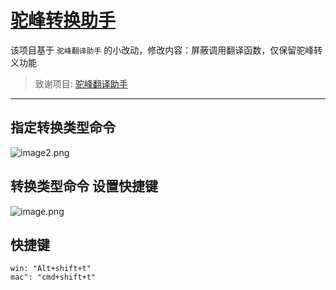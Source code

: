 # [驼峰转换助手](https://github.com/IOLOII/vscode-plugin-case-translation)

该项目基于 `驼峰翻译助手` 的小改动，修改内容：屏蔽调用翻译函数，仅保留驼峰转义功能

<!-- [有问题直接报issue](https://github.com/SvenZhao/case-translation/issues)
```
更新了免费的谷歌翻译引擎

长期自用优先使用自定义token的翻译服务 -->
<!-- * 致谢项目 https://github.com/SvenZhao/var-translation -->

> 致谢项目: [驼峰翻译助手](https://marketplace.visualstudio.com/items?itemName=svenzhao.case-translation)

---
 ## 指定转换类型命令
![image2.png](https://s2.loli.net/2022/04/12/JOEYamiZAPMdfcg.png)
## 转换类型命令 设置快捷键
![image.png](https://s2.loli.net/2022/04/12/MvIZTaCiPpr35kA.png)

<!-- ```
 ## 支持的翻译引擎
 - 谷歌 免费的爬虫翻译服务 但是不稳定 经常受到网络影响
 - 百度翻译 需要token [申请步骤请查看](https://hcfy.app/docs/services/baidu-api)
 - 腾讯翻译君 需要token [申请步骤请查看](https://hcfy.app/docs/services/qq-api)
![image.png](https://s2.loli.net/2022/04/27/3GVQkIyZdsv2fYC.png)

---
 ## 指定转换类型命令
![image2.png](https://s2.loli.net/2022/04/12/JOEYamiZAPMdfcg.png)
## 转换类型命令 设置快捷键
![image.png](https://s2.loli.net/2022/04/12/MvIZTaCiPpr35kA.png)

---
 ## 英文不好 写代起变量时候 你是否一直这样干?
 - 打开翻软件
 - 输入中文
 - 复制翻译结果
 - 粘贴英文修改成相应的命名格式
---

 ## 现在你只需要按动图这样来就可以了
 - 选中输入文案 一键得到翻译结果(悄悄告诉你 直接选中英文还可以跳过翻译哦 快速改变命名格式)
 - 选择响应的命名格式
![feature X](images/vscode1.gif) -->


 ## 快捷键
    win: "Alt+shift+t"
    mac": "cmd+shift+t"

